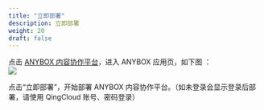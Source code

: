 ```yaml
---
title: "立即部署"
description: 立即部署
weight: 20
draft: false
---
```


点击 [ANYBOX 内容协作平台](https://appcenter.qingcloud.com/apps/app-m2cz7dcs/ANYBOX%20%E5%86%85%E5%AE%B9%E5%8D%8F%E4%BD%9C%E5%B9%B3%E5%8F%B0)，进入 ANYBOX 应用页，如下图 ：  
![](https://anybox-docs.pek3b.qingstor.com/installation/images/images11.jpg)

点击“立即部署”，开始部署 ANYBOX 内容协作平台。（如未登录会显示登录后部署，请使用 QingCloud 账号、密码登录）

